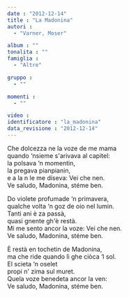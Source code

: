 ```yaml
---
date : "2012-12-14"
title : "La Madonina"
autori : 
  - "Varner, Moser"

album : ""
tonalita : ""
famiglia : 
  - "Altre"

gruppo : 
  - ""

momenti : 
  - ""

video : 
identificatore : "la_madonina"
data_revisione : "2012-12-14"
---
```

  
  
  
Che dolcezza ne la voze de me mama   
quando ‘nsieme s'arivava al capitel:   
la polsava ‘n momentin,   
la pregava pianpianin,   
e a la n le me diseva: Vei che nen.   
Ve saludo, Madonina, stéme ben.   
  
  
Do violete profumade ‘n primavera,   
qualche volta ‘n goz de oio nel lumin.   
Tanti ani è za passà,   
quasi gnente gh'è restà.   
Mi me sento ancor la voze: Vei che nen.   
Ve saludo, Madonina, stéme ben.   
  
  
È restà en tochetin de Madonina,   
ma che ride quando lì ghe ciòca ‘l sol.   
El scieta ‘n oselet   
propi n' zima sul muret.   
Quela voze benedeta ancor la ven:   
Ve saludo, Madonina, stéme ben.  
  
  
